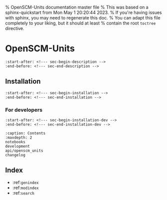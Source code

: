 % OpenSCM-Units documentation master file
% This was based on a sphinx-quickstart from Mon May  1 20:20:44 2023.
% If you're having issues with sphinx, you may need to regenerate this doc.
% You can adapt this file completely to your liking, but it should at least
% contain the root `toctree` directive.

# OpenSCM-Units

```{include} ../../README.md
:start-after: <!--- sec-begin-description -->
:end-before: <!--- sec-end-description -->
```

## Installation

```{include} ../../README.md
:start-after: <!--- sec-begin-installation -->
:end-before: <!--- sec-end-installation -->
```

### For developers

```{include} ../../README.md
:start-after: <!--- sec-begin-installation-dev -->
:end-before: <!--- sec-end-installation-dev -->
```

```{toctree}
:caption: Contents
:maxdepth: 2
notebooks
development
api/openscm_units
changelog
```

Index
-----

- :ref:`genindex`
- :ref:`modindex`
- :ref:`search`
